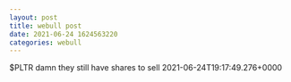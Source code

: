 ```yaml
--- 
layout: post 
title: webull post 
date: 2021-06-24 1624563220 
categories: webull 
--- 
```

$PLTR  damn they still have shares to sell	2021-06-24T19:17:49.276+0000